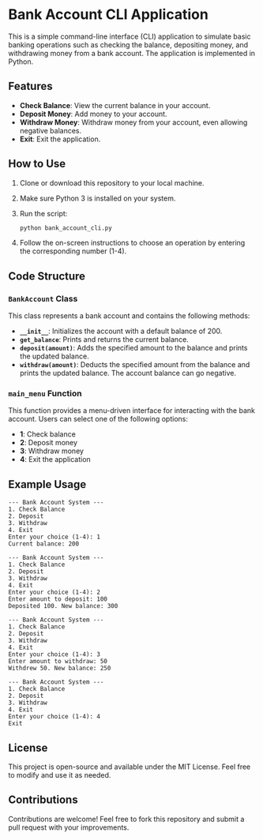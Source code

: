 # Bank Account CLI Application

This is a simple command-line interface (CLI) application to simulate basic banking operations such as checking the balance, depositing money, and withdrawing money from a bank account. The application is implemented in Python.

## Features

- **Check Balance**: View the current balance in your account.
- **Deposit Money**: Add money to your account.
- **Withdraw Money**: Withdraw money from your account, even allowing negative balances.
- **Exit**: Exit the application.

## How to Use

1. Clone or download this repository to your local machine.
2. Make sure Python 3 is installed on your system.
3. Run the script:

   ```bash
   python bank_account_cli.py
   ```

4. Follow the on-screen instructions to choose an operation by entering the corresponding number (1-4).

## Code Structure

### `BankAccount` Class

This class represents a bank account and contains the following methods:

- **`__init__`**: Initializes the account with a default balance of 200.
- **`get_balance`**: Prints and returns the current balance.
- **`deposit(amount)`**: Adds the specified amount to the balance and prints the updated balance.
- **`withdraw(amount)`**: Deducts the specified amount from the balance and prints the updated balance. The account balance can go negative.

### `main_menu` Function

This function provides a menu-driven interface for interacting with the bank account. Users can select one of the following options:

- **1**: Check balance
- **2**: Deposit money
- **3**: Withdraw money
- **4**: Exit the application

## Example Usage

```text
--- Bank Account System ---
1. Check Balance
2. Deposit
3. Withdraw
4. Exit
Enter your choice (1-4): 1
Current balance: 200

--- Bank Account System ---
1. Check Balance
2. Deposit
3. Withdraw
4. Exit
Enter your choice (1-4): 2
Enter amount to deposit: 100
Deposited 100. New balance: 300

--- Bank Account System ---
1. Check Balance
2. Deposit
3. Withdraw
4. Exit
Enter your choice (1-4): 3
Enter amount to withdraw: 50
Withdrew 50. New balance: 250

--- Bank Account System ---
1. Check Balance
2. Deposit
3. Withdraw
4. Exit
Enter your choice (1-4): 4
Exit
```

## License

This project is open-source and available under the MIT License. Feel free to modify and use it as needed.

## Contributions

Contributions are welcome! Feel free to fork this repository and submit a pull request with your improvements.

